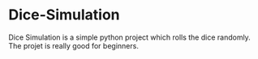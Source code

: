 # Dice-Simulation

Dice Simulation is a simple python project which rolls the dice randomly.
The projet is really good for beginners.
